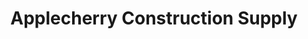 ---
title: "Applecherry Construction Supply"
url: /alfonso/applecherry-construction-supply/
shop: trade
---
